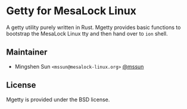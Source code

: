 # Getty for MesaLock Linux

A getty utility purely written in Rust. Mgetty provides
basic functions to bootstrap the MesaLock Linux tty and
then hand over to `ion` shell.

## Maintainer

  - Mingshen Sun `<mssun@mesalock-linux.org>` [@mssun](https://github.com/mssun)

## License

Mgetty is provided under the BSD license.
